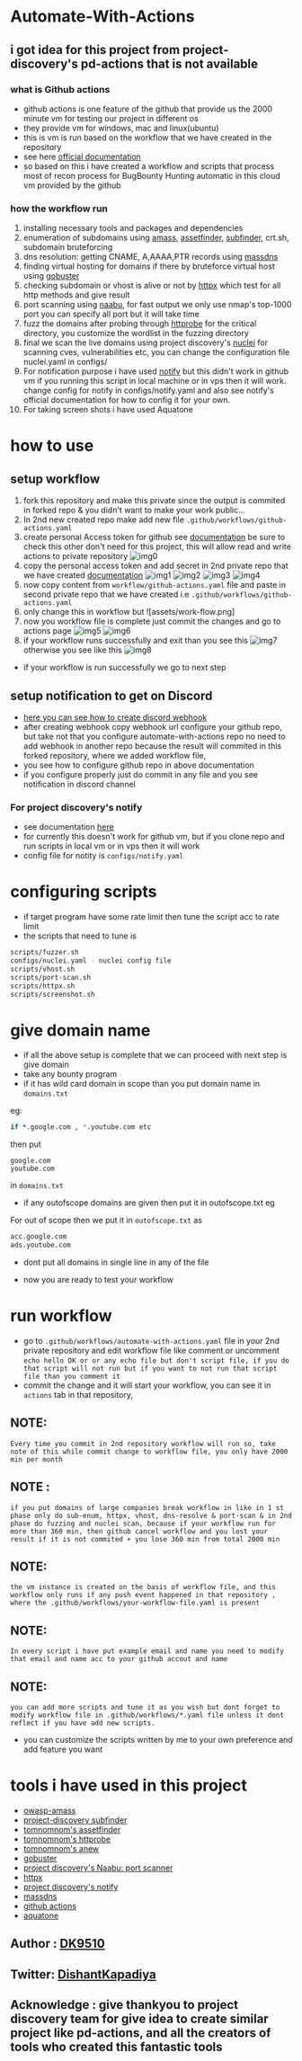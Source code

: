 # Automate-With-Actions
## i got idea for this project from project-discovery's pd-actions that is not available 

### what is Github actions
- github actions is one feature of the github that provide us the 2000 minute vm for testing our project in different os
- they provide vm for windows, mac and linux(ubuntu)
- this is vm is run based on the workflow that we have created in the repository
- see here [official documentation](https://docs.github.com/en/actions)
- so based on this i have created a workflow and scripts that process most of recon process for BugBounty Hunting automatic in this cloud vm provided by the github

### how the workflow run
1. installing necessary tools and packages and dependencies 
2. enumeration of subdomains using [amass](https://github.com/OWASP/Amass), [assetfinder](https://github.com/tomnomnom/assetfinder), [subfinder](https://github.com/projectdiscovery/subfinder), crt.sh, subdomain bruteforcing
3. dns resolution: getting CNAME, A,AAAA,PTR records using [massdns](https://github.com/blechschmidt/massdns)
4. finding virtual hosting for domains if there by bruteforce virtual host using [gobuster](https://github.com/OJ/gobuster)
5. checking subdomain or vhost is alive or not by [httpx](https://github.com/projectdiscovery/httpx) which test for all http methods and give result
6. port scanning using [naabu](https://github.com/projectdiscovery/naabu), for fast output we only use nmap's top-1000 port you can specify all port but it will take time
7. fuzz the domains after probing through [httprobe](https://github.com/tomnomnom/httprobe) for the critical directory, you customize the wordlist in the fuzzing directory
8. final we scan the live domains using project discovery's [nuclei](https://github.com/projectdiscovery/nuclei) for scanning cves, vulnerabilities etc, you can change the configuration file nuclei.yaml in configs/
9. For notification purpose i have used [notify](https://github.com/projectdiscovery/notify) but this didn't work in github vm  if you running this script in local machine or in vps then it will work. change config for notify in configs/notify.yaml and also see notify's official documentation for how to config it for your own.
10. For taking screen shots i have used Aquatone 

# how to use 
## setup workflow
1. fork this repository and make this private since the output is commited in forked repo & you didn't want to make your work public...
2. In 2nd new created repo make add new file `.github/workflows/github-actions.yaml`
3. create personal Access token for github see [documentation](https://docs.github.com/en/github/authenticating-to-github/keeping-your-account-and-data-secure/creating-a-personal-access-token) be sure to check this other don't need for this project, this will allow read and write actions to private repository
![img0](assets/permission.png)
5. copy the personal access token and add secret in 2nd private repo that we have created [documentation](https://docs.github.com/en/actions/reference/encrypted-secrets) 
![img1](assets/add-secret-1.png)
![img2](assets/add-secret-2.png)
![img3](assets/add-secret-3.png)
![img4](assets/add-secret-4.png)
7. now copy content from `workflow/github-actions.yaml` file and paste in second private repo that we have created i.e `.github/workflows/github-actions.yaml`
8. only change this in workflow but
![assets/work-flow.png]
9. now you workflow file is complete just commit the changes and go to actions page
![img5](assets/eg-actions-1.png)
![img6](assets/eg-actions-2.png)
10. if your workflow runs successfully and exit than you see this
![img7](assets/eg-actions-3.png)
otherwise you see like this
![img8](assets/eg-actions-4.png)

- if your workflow is run successfully we go to next step

## setup notification to get on Discord
- [here you can see how to create discord webhook](https://support.discord.com/hc/en-us/articles/228383668-Intro-to-Webhooks)
- after creating webhook copy webhook url configure your github repo, but take not that you configure automate-with-actions repo no need to add webhook in another repo because the result will commited in this forked repository, where we added workflow file,
-  you see how to configure github repo in above documentation
- if you configure properly just do commit in any file and you see notification in discord channel

### For project discovery's notify
- see documentation [here](https://github.com/projectdiscovery/notify)
- for currently  this doesn't work for github vm, but if you clone repo and run scripts in local vm or in vps then it will work
- config file for notity is `configs/notify.yaml`

# configuring scripts
- if target program have some rate limit then tune the script acc to rate limit
- the scripts that need to tune is
```bash
scripts/fuzzer.sh
configs/nuclei.yaml - nuclei config file
scripts/vhost.sh
scripts/port-scan.sh
scripts/httpx.sh
scripts/screenshot.sh
```

# give domain name
- if all the above setup is complete that we can proceed with next step is give domain 
- take any bounty program
- if it has wild card domain in scope than you put domain name in `domains.txt`

eg:
```bash
if *.google.com , *.youtube.com etc 
```
then put
```
google.com
youtube.com
```
in `domains.txt `
- if any outofscope domains are given then put it in outofscope.txt
eg 

For out of scope then we put it in `outofscope.txt` as
```bash
acc.google.com
ads.youtube.com
```
- dont put all domains in single line in any of the file

- now you are ready to test your workflow

# run workflow
- go to `.github/workflows/automate-with-actions.yaml` file in your 2nd private repository and edit workflow file like comment or uncomment `echo hello DK or or any echo file but don't script file, if you do that script will not run but if you want to not run that script file than you comment it`
- commit the change and it will start your workflow, you can see it in `actions` tab in that repository, 
## NOTE:
`Every time you commit in 2nd repository workflow will run so, take note of this while commit change to workflow file, you only have 2000 min per month `
## NOTE :
`if you put domains of large companies break workflow in like in 1 st phase only do sub-enum, httpx, vhost, dns-resolve & port-scan & in 2nd phase do fuzzing and nuclei scan, because if your workflow run for more than 360 min, then github cancel workflow and you lost your result if it is not commited + you lose 360 min from total 2000 min`

## NOTE:
`the vm instance is created on the basis of workflow file, and this workflow only runs if any push event happened in that repository , where the .github/workflows/your-workflow-file.yaml is present`

## NOTE: 
`In every script i have put example email and name you need to modify that email and name acc to your github accout and name`

## NOTE:
`you can add more scripts and tune it as you wish but dont forget to modify workflow file in .github/workflows/*.yaml file unless it dont reflect if you have add new scripts.`

- you can customize the scripts written by me to your own preference and add feature you want

# tools i have used in this project
- [owasp-amass](https://github.com/OWASP/Amass)
- [project-discovery subfinder](https://github.com/projectdiscovery/subfinder)
- [tomnomnom's assetfinder](https://github.com/tomnomnom/assetfinder)
- [tomnomnom's httprobe](https://github.com/tomnomnom/httprobe)
- [tomnomnom's anew](https://github.com/tomnomnom/anew)
- [gobuster](https://github.com/OJ/gobuster)
- [project discovery's Naabu: port scanner](https://github.com/projectdiscovery/naabu)
- [httpx ](https://github.com/projectdiscovery/httpx)
- [project discovery's notify](https://github.com/projectdiscovery/notify)
- [massdns](https://github.com/blechschmidt/massdns)
- [github actions](https://docs.github.com/en/actions)
- [aquatone](https://github.com/michenriksen/aquatone)

## Author : [DK9510](https://github.com/DK9510)
## Twitter: [DishantKapadiya](https://twitter.com/DK_9510)
## Acknowledge : give thankyou to project discovery team for give idea to create similar project like pd-actions, and all the creators of tools who created this fantastic tools
